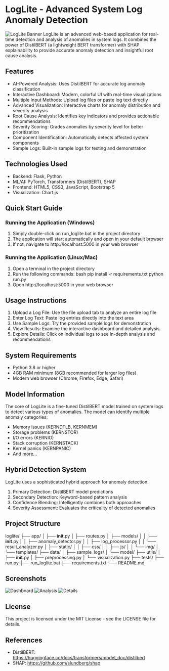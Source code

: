 # LogLite - Advanced System Log Anomaly Detection
![LogLite Banner](static/img/loglite-banner.png)
LogLite is an advanced web-based application for real-time detection and analysis of anomalies in system logs. It combines the power of DistilBERT (a lightweight BERT transformer) with SHAP explainability to provide accurate anomaly detection and insightful root cause analysis.
## Features
* AI-Powered Analysis: Uses DistilBERT for accurate log anomaly classification
* Interactive Dashboard: Modern, colorful UI with real-time visualizations
* Multiple Input Methods: Upload log files or paste log text directly
* Advanced Visualization: Interactive charts for anomaly distribution and severity analysis
* Root Cause Analysis: Identifies key indicators and provides actionable recommendations
* Severity Scoring: Grades anomalies by severity level for better prioritization
* Component Identification: Automatically detects affected system components
* Sample Logs: Built-in sample logs for testing and demonstration
## Technologies Used
* Backend: Flask, Python
* ML/AI: PyTorch, Transformers (DistilBERT), SHAP
* Frontend: HTML5, CSS3, JavaScript, Bootstrap 5
* Visualization: Chart.js
## Quick Start Guide
### Running the Application (Windows)
1. Simply double-click on run_loglite.bat in the project directory
2. The application will start automatically and open in your default browser
3. If not, navigate to http://localhost:5000 in your web browser
### Running the Application (Linux/Mac)
1. Open a terminal in the project directory
2. Run the following commands: bash pip install -r requirements.txt python run.py
3. Open http://localhost:5000 in your web browser
## Usage Instructions
1. Upload a Log File: Use the file upload tab to analyze an entire log file
2. Enter Log Text: Paste log entries directly into the text area
3. Use Sample Logs: Try the provided sample logs for demonstration
4. View Results: Examine the interactive dashboard and detailed analysis
5. Explore Details: Click on individual logs to see in-depth analysis and recommendations
## System Requirements
* Python 3.8 or higher
* 4GB RAM minimum (8GB recommended for larger log files)
* Modern web browser (Chrome, Firefox, Edge, Safari)
## Model Information
The core of LogLite is a fine-tuned DistilBERT model trained on system logs to detect various types of anomalies. The model can identify multiple anomaly categories:
* Memory issues (KERNDTLB, KERNMEM)
* Storage problems (KERNSTOR)
* I/O errors (KERNIO)
* Stack corruption (KERNSTACK)
* Kernel panics (KERNPANIC)
* And more...
## Hybrid Detection System
LogLite uses a sophisticated hybrid approach for anomaly detection:
1. Primary Detection: DistilBERT model predictions
2. Secondary Detection: Keyword-based pattern analysis
3. Confidence Blending: Intelligently combines both approaches
4. Severity Assessment: Evaluates the criticality of detected anomalies
## Project Structure 
loglite/
├── app/
│   ├── __init__.py
│   ├── routes.py
│   ├── models/
│   │   ├── __init__.py
│   │   ├── anomaly_detector.py
│   │   ├── log_processor.py
│   │   └── result_analyzer.py
│   ├── static/
│   │   ├── css/
│   │   ├── js/
│   │   └── img/
│   └── templates/
├── data/
│   ├── sample_logs/
│   └── model/
├── utils/
│   ├── __init__.py
│   ├── preprocessing.py
│   └── visualization.py
├── tests/
├── run.py
├── run_loglite.bat
├── requirements.txt
└── README.md
## Screenshots
![Dashboard](static/img/dashboard.png) ![Analysis](static/img/analysis.png) ![Details](static/img/details.png)
## License
This project is licensed under the MIT License - see the LICENSE file for details.
## References
* DistilBERT: https://huggingface.co/docs/transformers/model_doc/distilbert
* SHAP: https://github.com/slundberg/shap
